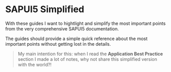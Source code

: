 # SAPUI5 Simplified

With these guides I want to hightlight and simplify the most important points from the very comprehensive SAPUI5 documentation.

The guides should provide a simple quick reference about the most important points without getting lost in the details.

> My main intention for this: when I read the **Application Best Practice** section I made a lot of notes, why not share this simplified version with the world?!